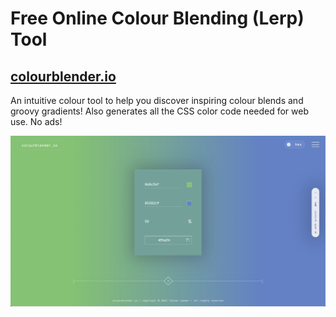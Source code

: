 # Free Online Colour Blending (Lerp) Tool

## [colourblender.io](https://www.colourblender.io)

An intuitive colour tool to help you discover inspiring colour blends and groovy gradients!  Also generates all the CSS color code needed for web use. No ads!

![Colour Blender](https://github.com/TobiasLoader/ColourBlender/blob/master/static/assets/colourblenderio.png?raw=true)